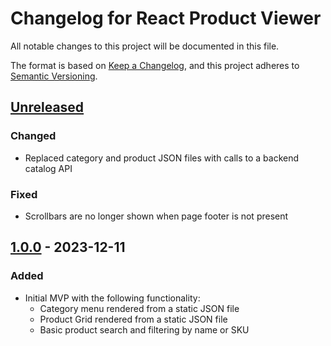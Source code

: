# Changelog for React Product Viewer

All notable changes to this project will be documented in this file.

The format is based on [Keep a Changelog][kac], and this project adheres to
[Semantic Versioning][semver].

## [Unreleased]

### Changed
- Replaced category and product JSON files with calls to a backend catalog API

### Fixed
- Scrollbars are no longer shown when page footer is not present 

## [1.0.0] - 2023-12-11

### Added
- Initial MVP with the following functionality:
  * Category menu rendered from a static JSON file
  * Product Grid rendered from a static JSON file
  * Basic product search and filtering by name or SKU

[kac]: https://keepachangelog.com/en/1.0.0/
[semver]: https://semver.org/spec/v2.0.0.html
[Unreleased]: https://github.com/JosephLeedy/react-product-viewer/compare/1.0.0...HEAD
[1.0.0]: https://github.com/JosephLeedy/react-product-viewer/releases/tag/1.0.0
